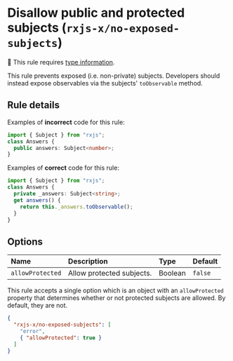 # Disallow public and protected subjects (`rxjs-x/no-exposed-subjects`)

💭 This rule requires [type information](https://typescript-eslint.io/linting/typed-linting).

<!-- end auto-generated rule header -->

This rule prevents exposed (i.e. non-private) subjects. Developers should instead expose observables via the subjects' `toObservable` method.

## Rule details

Examples of **incorrect** code for this rule:

```ts
import { Subject } from "rxjs";
class Answers {
  public answers: Subject<number>;
}
```

Examples of **correct** code for this rule:

```ts
import { Subject } from "rxjs";
class Answers {
  private _answers: Subject<string>;
  get answers() {
    return this._answers.toObservable();
  }
}
```

## Options

<!-- begin auto-generated rule options list -->

| Name             | Description               | Type    | Default |
| :--------------- | :------------------------ | :------ | :------ |
| `allowProtected` | Allow protected subjects. | Boolean | `false` |

<!-- end auto-generated rule options list -->

This rule accepts a single option which is an object with an `allowProtected` property that determines whether or not protected subjects are allowed. By default, they are not.

```json
{
  "rxjs-x/no-exposed-subjects": [
    "error",
    { "allowProtected": true }
  ]
}
```

